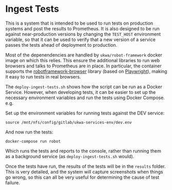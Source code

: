 Ingest Tests
============

This is a system that is intended to be used to run tests on production systems and post the results to Prometheus. It is also designed to be run against near-production versions by changing the `TEST_HOST` environment variable, so that it can be used to verify that a new version of a service passes the tests ahead of deployment to production.

Most of the depenendencies are handled by `ukwa/robot-framework` docker image on which this relies. This ensure the additional libraries to run web browsers and talks to Prometheus are in place.  In particular, the container supports the [robotframework-browser](https://robotframework-browser.org/) library (based on [Playwright](https://playwright.dev/)), making it easy to run tests in real browsers. 

The `deploy-ingest-tests.sh` shows how the script can be run as a Docker Service.  However, when developing tests, it can be easier to set up the necessary environment variables and run the tests using Docker Compose. e.g.

Set up the environment variables for running tests against the DEV service:

    source /mnt/nfs/config/gitlab/ukwa-services-env/dev.env

And now run the tests:

    docker-compose run robot

Which runs the tests and reports to the console, rather than running them as a background service (as `deploy-ingest-tests.sh` would).

Once the tests have run, the results of the tests will be in the `results` folder. This is very detailed, and the system will capture screenshots when things go wrong, so this can all be very useful for determining the cause of test failure.

